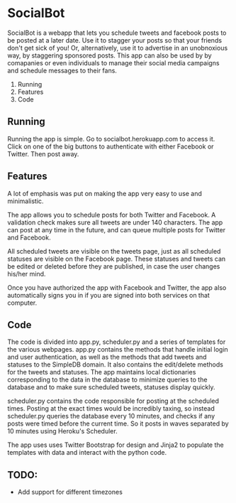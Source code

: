 # SocialBot #

SocialBot is a webapp that lets you schedule tweets and facebook posts to be posted
at a later date. Use it to stagger your posts so that your friends don't get
sick of you! Or, alternatively, use it to advertise in an unobnoxious way, by
staggering sponsored posts. This app can also be used by by comapanies or even individuals
to manage their social media campaigns and schedule messages to their fans.

1. Running
2. Features
3. Code

## Running ##
Running the app is simple. Go to socialbot.herokuapp.com to access it. Click on
one of the big buttons to authenticate with either Facebook or Twitter. Then post away.

## Features ##

A lot of emphasis was put on making the app very easy to use and minimalistic. 

The app allows you to schedule posts for both Twitter and Facebook. A validation
check makes sure all tweets are under 140 characters. The app can post at any time in
the future, and can queue multiple posts for Twitter and Facebook.

All scheduled tweets are visible on the tweets page, just as all scheduled statuses
are visible on the Facebook page. These statuses and tweets can be edited or deleted
before they are published, in case the user changes his/her mind.

Once you have authorized the app with Facebook and Twitter, the app also automatically
signs you in if you are signed into both services on that computer.

## Code ##
The code is divided into app.py, scheduler.py and a series of templates for the
various webpages. app.py contains the methods that handle initial login and user
authentication, as well as the methods that add tweets and statuses to the SimpleDB
domain. It also contains the edit/delete methods for the tweets and statuses. The app maintains 
local dictionaries corresponding to the data in the database to minimize queries to the 
database and to make sure scheduled tweets, statuses display quickly.

scheduler.py contains the code responsible for posting at the scheduled times. Posting
at the exact times would be incredibly taxing, so instead scheduler.py queries the
database every 10 minutes, and checks if any posts were timed before the current time.
So it posts in waves separated by 10 minutes using Heroku's Scheduler.

The app uses uses Twitter Bootstrap for design and Jinja2 to populate the templates with data
and interact with the python code.

## TODO: ##
- Add support for different timezones
